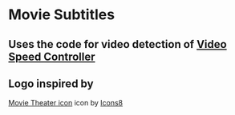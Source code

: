 # Movie Subtitles

## Uses the code for video detection of [Video Speed Controller](https://chrome.google.com/webstore/detail/video-speed-controller/nffaoalbilbmmfgbnbgppjihopabppdk)

## Logo inspired by
<a target="_blank" href="https://icons8.com/icons/set/movie-theater">Movie Theater icon</a> icon by <a target="_blank" href="https://icons8.com">Icons8</a>
